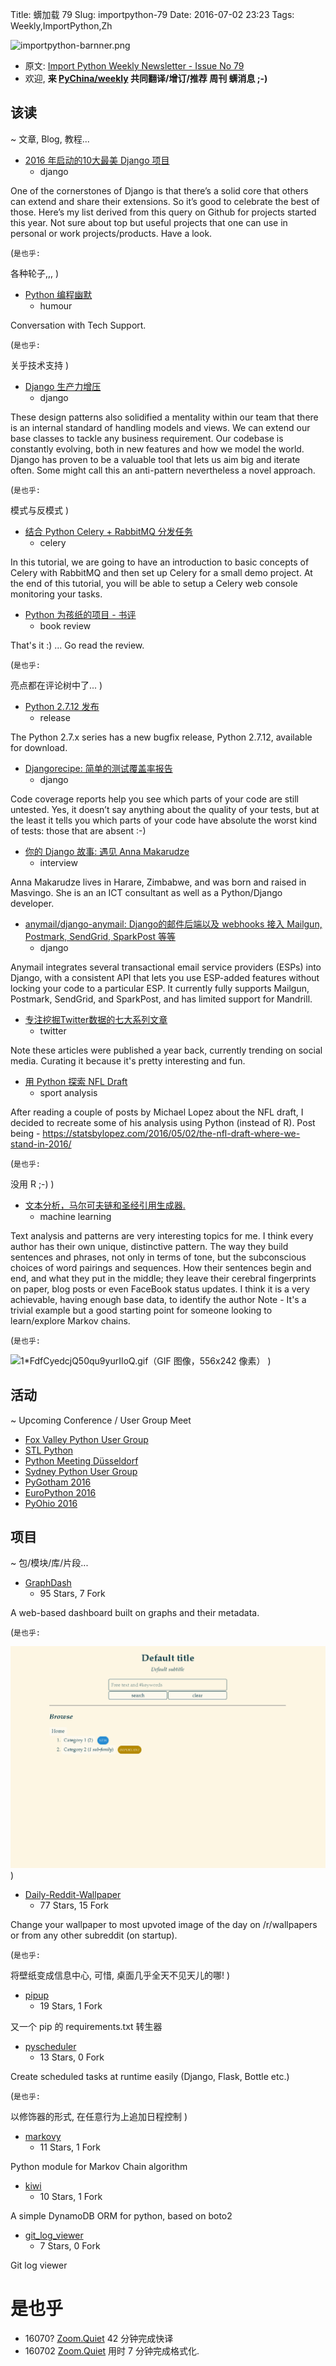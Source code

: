 Title: 蠎加载 79
Slug: importpython-79
Date: 2016-07-02 23:23
Tags: Weekly,ImportPython,Zh

![importpython-barnner.png](http://zoomq.qiniudn.com/ZQCollection/snap/importpython-barnner.png?imageView2/2/h/210)


- 原文: [Import Python Weekly Newsletter - Issue No 79](http://importpython.com/newsletter/no/79/)
- 欢迎, **来 [PyChina/weekly](https://github.com/PyChina/weekly) 共同翻译/增订/推荐 周刊 蠎消息 ;-)**

## 该读
~ 文章, Blog, 教程...

- [2016 年启动的10大最美 Django 项目](https://medium.com/@raiderrobert/top-10-new-django-projects-started-in-2016-f87ef043c8bb#.cpy33qnyi)
    + django

One of the cornerstones of Django is that there’s a solid core that others can extend and share their extensions. So it’s good to celebrate the best of those. Here’s my list derived from this query on Github for projects started this year. Not sure about top but useful projects that one can use in personal or work projects/products. Have a look.

(`是也乎:`

各种轮子,,,
)

- [Python 编程幽默](https://twitter.com/nixcraft/status/747426735524765696)
    + humour

Conversation with Tech Support.

(`是也乎:`

关乎技术支持
)

- [Django 生产力增压](https://medium.com/eshares-engineering/supercharging-django-productivity-at-eshares-8dbf9042825e#.hgd932ie5)
    + django

These design patterns also solidified a mentality within our team that there is an internal standard of handling models and views. We can extend our base classes to tackle any business requirement. Our codebase is constantly evolving, both in new features and how we model the world. Django has proven to be a valuable tool that lets us aim big and iterate often. Some might call this an anti-pattern nevertheless a novel approach.

(`是也乎:`

模式与反模式
)

- [结合 Python Celery + RabbitMQ 分发任务](https://tests4geeks.com/tutorials/distribute-tasks-python-celery-rabbitmq/)
    + celery

In this tutorial, we are going to have an introduction to basic concepts of Celery with RabbitMQ and then set up Celery for a small demo project. At the end of this tutorial, you will be able to setup a Celery web console monitoring your tasks.


- [Python 为孩纸的项目 - 书评](http://feedproxy.google.com/~r/TheMouseVsThePython/~3/gG7TKc85zjo/)
    + book review

That's it :) ... Go read the review.

(`是也乎:`

亮点都在评论树中了...
)

- [Python 2.7.12 发布](http://feedproxy.google.com/~r/PythonInsider/~3/1zUlkKxW27U/python-2712-released.html)
    + release

The Python 2.7.x series has a new bugfix release, Python 2.7.12, available for download.

- [Djangorecipe: 简单的测试覆盖率报告](http://reinout.vanrees.org/weblog/2016/06/30/djangorecipe-test-coverage.html)
    + django

Code coverage reports help you see which parts of your code are still untested. Yes, it doesn’t say anything about the quality of your tests, but at the least it tells you which parts of your code have absolute the worst kind of tests: those that are absent :-)


- [你的 Django 故事: 遇见 Anna Makarudze](http://blog.djangogirls.org/post/146535801439)
    + interview

Anna Makarudze lives in Harare, Zimbabwe, and was born and raised in Masvingo. She is an an ICT consultant as well as a Python/Django developer.

- [anymail/django-anymail: Django的邮件后端以及 webhooks 接入 Mailgun, Postmark, SendGrid, SparkPost 等等](https://github.com/anymail/django-anymail)
    + django

Anymail integrates several transactional email service providers (ESPs) into Django, with a consistent API that lets you use ESP-added features without locking your code to a particular ESP. It currently fully supports Mailgun, Postmark, SendGrid, and SparkPost, and has limited support for Mandrill.

- [专注挖掘Twitter数据的七大系列文章](https://marcobonzanini.com/2015/03/02/mining-twitter-data-with-python-part-1/)
    + twitter

Note these articles were published a year back, currently trending on social media. Curating it because it's pretty interesting and fun.

- [用 Python 探索 NFL Draft](http://savvastjortjoglou.com/nfl-draft.html)
    + sport analysis

After reading a couple of posts by Michael Lopez about the NFL draft, I decided to recreate some of his analysis using Python (instead of R). Post being - https://statsbylopez.com/2016/05/02/the-nfl-draft-where-we-stand-in-2016/

(`是也乎:`

没用 R ;-)
)

- [文本分析，马尔可夫链和圣经引用生成器.](https://blog.rinatussenov.com/text-analysis-markov-chains-and-bible-quotes-generator-fd0fa09ced20#.n4au9mwdi)
    + machine learning

Text analysis and patterns are very interesting topics for me. I think every author has their own unique, distinctive pattern. The way they build sentences and phrases, not only in terms of tone, but the subconscious choices of word pairings and sequences. How their sentences begin and end, and what they put in the middle; they leave their cerebral fingerprints on paper, blog posts or even FaceBook status updates. I think it is a very achievable, having enough base data, to identify the author Note - It's a trivial example but a good starting point for someone looking to learn/explore Markov chains.

(`是也乎:`

![1*FdfCyedcjQ50qu9yurIIoQ.gif（GIF 图像，556x242 像素）](https://d262ilb51hltx0.cloudfront.net/max/800/1*FdfCyedcjQ50qu9yurIIoQ.gif)
)

## 活动
~ Upcoming Conference / User Group Meet

- [Fox Valley Python User Group](http://foxpython.tumblr.com/)
- [STL Python](http://www.meetup.com/STL-Python/)
- [Python Meeting Düsseldorf](http://pyddf.de/)
- [Sydney Python User Group](http://sypy.org/)
- [PyGotham 2016](https://2016.pygotham.org/)
- [EuroPython 2016](http://ep2016.europython.eu/)
- [PyOhio 2016](http://pyohio.org/)



## 项目
~ 包/模块/库/片段...


- [GraphDash](https://github.com/AmadeusITGroup/GraphDash)
    - 95 Stars, 7 Fork

A web-based dashboard built on graphs and their metadata.

(`是也乎:`

![example](https://github.com/AmadeusITGroup/GraphDash/raw/master/docs/example.gif)
)

- [Daily-Reddit-Wallpaper](https://github.com/ssimunic/Daily-Reddit-Wallpaper)
    - 77 Stars, 15 Fork

Change your wallpaper to most upvoted image of the day on /r/wallpapers or from any other subreddit (on startup).

(`是也乎:`

将壁纸变成信息中心, 
可惜, 桌面几乎全天不见天儿的哪!
)

- [pipup](https://github.com/revsys/pipup)
    - 19 Stars, 1 Fork

又一个 pip 的 requirements.txt 转生器

- [pyscheduler](https://github.com/baranbartu/pyscheduler)
    - 13 Stars, 0 Fork

Create scheduled tasks at runtime easily (Django, Flask, Bottle etc.)

(`是也乎:`

以修饰器的形式, 在任意行为上追加日程控制
)

- [markovy](https://github.com/halilkaya/markovy)
    - 11 Stars, 1 Fork

Python module for Markov Chain algorithm

- [kiwi](https://github.com/papaya-mobile/kiwi)
    - 10 Stars, 1 Fork

A simple DynamoDB ORM for python, based on boto2

- [git_log_viewer](https://github.com/nagracks/git_log_viewer)
    - 7 Stars, 0 Fork

Git log viewer


# 是也乎

- 16070? [Zoom.Quiet](http://zoomquiet.io) 42 分钟完成快译
- 160702 [Zoom.Quiet](http://zoomquiet.io) 用时 7 分钟完成格式化.


